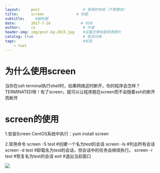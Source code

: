 ```yaml
---
layout:     post                    # 使用的布局（不需要改）
title:      screen               # 标题 
subtitle:     #副标题
date:       2017-7-16              # 时间
author:     co                      # 作者
header-img: img/post-bg-2015.jpg    #这篇文章标题背景图片
catalog: true                       # 是否归档
tags:                               #标签
    - tool
---
```

# 为什么使用screen
当你在ssh terminal执行shell时，如果网络这时断开，你的程序会怎样？TERMINATED呀！有了screen，就可以让程序跑在screen而不会随着ssh的断开而断开 

# screen的使用
1.安装Screen
CentOS系统中执行：yum install screen 

2.常用命令
screen -S test    #创建一个名为test的会话
screen -ls            #列出所有会话
screen -d test    #卸载名为test的会话，但会话中的任务会继续执行。
screen -r test      #恢复名为test的会话
exit                    #退出当前窗口

![](https://gitee.com/whatplane/resource/raw/master/img/36043032.png) 
